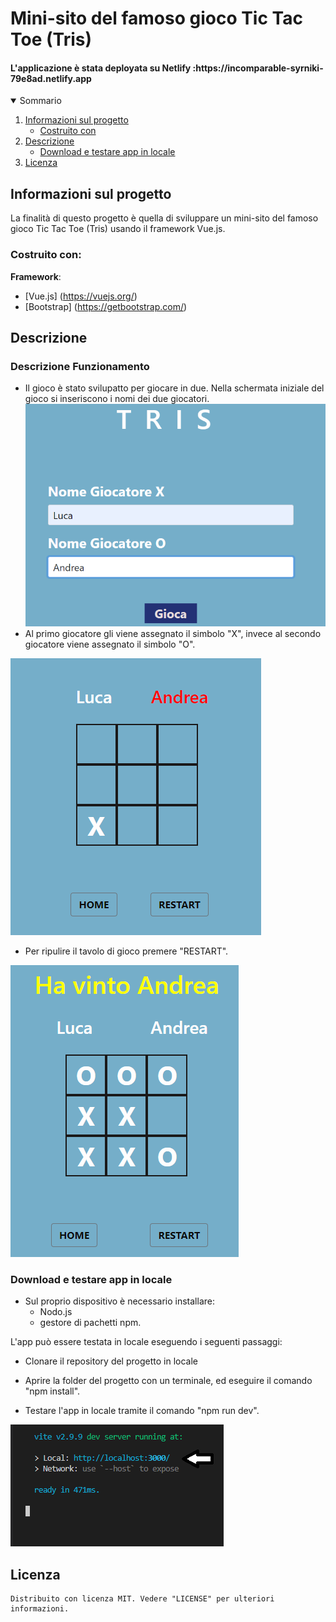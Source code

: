 <h1 algin="center">Mini-sito del famoso gioco Tic Tac Toe (Tris)</h1>
<h4>L'applicazione è stata deployata su Netlify :https://incomparable-syrniki-79e8ad.netlify.app</h4>

<details open="open">
  <summary>Sommario</summary>
  <ol>
    <li>
      <a href="#informazioni-sul-progetto">Informazioni sul progetto</a>
      <ul>
        <li><a href="#costruito-con">Costruito con</a></li>
      </ul>
    </li>
   <li><a href="#descrizione">Descrizione</a>
     <ul>
        <li><a href="#Download-e-testare-app-in-locale">Download e testare app in locale</a></li>
      </ul>
    </li>
   <li><a href="#licenza">Licenza</a></li>
  <ol>
</details>

<!-- Informazioni sul progetto-->

## Informazioni sul progetto

La finalità di questo progetto è quella di sviluppare  un mini-sito del famoso gioco Tic Tac Toe (Tris) usando il framework Vue.js.



#### <h3>Costruito con:</h3>

<b>Framework</b>:

- [Vue.js] (https://vuejs.org/)
- [Bootstrap] (https://getbootstrap.com/)

<!--Descrizione-->

## Descrizione

### Descrizione Funzionamento
- Il gioco è stato svilupatto per giocare in due.
Nella schermata iniziale del gioco si inseriscono i nomi dei due giocatori.
![](img-README/img1.png) 
- Al primo giocatore gli viene assegnato il simbolo "X", invece al secondo giocatore viene assegnato il simbolo "O". 

![](img-README/img2.png)
- Per ripulire il tavolo di gioco premere "RESTART".

![](img-README/img3.png)


### Download e testare app in locale

- Sul proprio dispositivo è necessario installare: 
   - Nodo.js
   - gestore di pachetti npm. 

L'app può essere testata in locale eseguendo i seguenti passaggi:

- Clonare il repository del progetto in locale 

- Aprire la folder del progetto con un terminale, ed eseguire il comando "npm install".

- Testare l'app in locale tramite il comando "npm run dev".

![](img-README/img4.png)

## Licenza

    Distribuito con licenza MIT. Vedere "LICENSE" per ulteriori informazioni.
